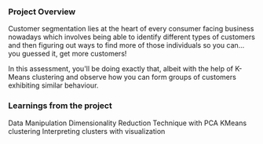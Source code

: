 ### Project Overview

 Customer segmentation lies at the heart of every consumer facing business nowadays which involves being able to identify different types of customers and then figuring out ways to find more of those individuals so you can… you guessed it, get more customers!

In this assessment, you'll be doing exactly that, albeit with the help of K-Means clustering and observe how you can form groups of customers exhibiting similar behaviour.


### Learnings from the project

 Data Manipulation
Dimensionality Reduction Technique with PCA
KMeans clustering
Interpreting clusters with visualization


